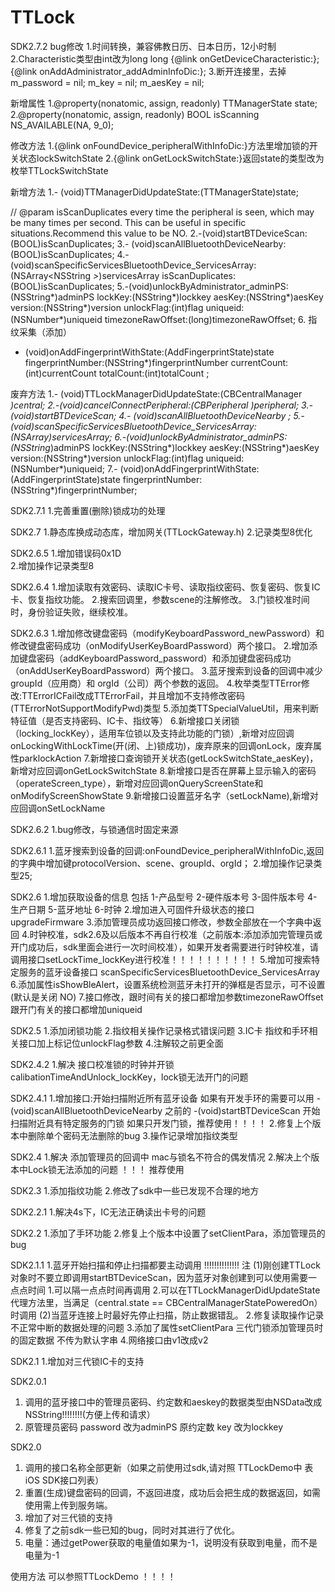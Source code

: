 # TTLock

SDK2.7.2
bug修改
1.时间转换，兼容佛教日历、日本日历，12小时制
2.Characteristic类型由int改为long long
  {@link onGetDeviceCharacteristic:};
  {@link onAddAdministrator_addAdminInfoDic:};
 3.断开连接里，去掉 m_password = nil; m_key = nil; m_aesKey = nil;

新增属性
 1.@property(nonatomic, assign, readonly) TTManagerState state;
 2.@property(nonatomic, assign, readonly) BOOL isScanning NS_AVAILABLE(NA, 9_0);

修改方法
 1.{@link onFoundDevice_peripheralWithInfoDic:}方法里增加锁的开关状态lockSwitchState
 2.{@link onGetLockSwitchState:}返回state的类型改为枚举TTLockSwitchState

新增方法
 1.- (void)TTManagerDidUpdateState:(TTManagerState)state;

// @param isScanDuplicates every time the peripheral is seen, which may be many times per second. This can be useful in specific situations.Recommend this value to be NO.
 2.-(void)startBTDeviceScan:(BOOL)isScanDuplicates;
 3.- (void)scanAllBluetoothDeviceNearby:(BOOL)isScanDuplicates;
 4.- (void)scanSpecificServicesBluetoothDevice_ServicesArray:(NSArray<NSString *>*)servicesArray isScanDuplicates:(BOOL)isScanDuplicates;
 5.-(void)unlockByAdministrator_adminPS:(NSString*)adminPS lockKey:(NSString*)lockkey aesKey:(NSString*)aesKey version:(NSString*)version unlockFlag:(int)flag uniqueid:(NSNumber*)uniqueid timezoneRawOffset:(long)timezoneRawOffset;
6. 指纹采集（添加）
 - (void)onAddFingerprintWithState:(AddFingerprintState)state fingerprintNumber:(NSString*)fingerprintNumber currentCount:(int)currentCount totalCount:(int)totalCount ;

废弃方法
 1.- (void)TTLockManagerDidUpdateState:(CBCentralManager *)central;
 2.-(void)cancelConnectPeripheral:(CBPeripheral *)peripheral;
 3.-(void)startBTDeviceScan;
 4.- (void)scanAllBluetoothDeviceNearby ;
 5.- (void)scanSpecificServicesBluetoothDevice_ServicesArray:(NSArray*)servicesArray;
 6.-(void)unlockByAdministrator_adminPS:(NSString*)adminPS lockKey:(NSString*)lockkey aesKey:(NSString*)aesKey version:(NSString*)version unlockFlag:(int)flag uniqueid:(NSNumber*)uniqueid;
 7.- (void)onAddFingerprintWithState:(AddFingerprintState)state fingerprintNumber:(NSString*)fingerprintNumber;
 
SDK2.7.1
1.完善重置(删除)锁成功的处理

SDK2.7
1.静态库换成动态库，增加网关(TTLockGateway.h)
2.记录类型8优化


SDK2.6.5
1.增加错误码0x1D  
2.增加操作记录类型8

SDK2.6.4
1.增加读取有效密码、读取IC卡号、读取指纹密码、恢复密码、恢复IC卡、恢复指纹功能。
2.搜索回调里，参数scene的注解修改。
3.门锁校准时间时，身份验证失败，继续校准。


SDK2.6.3
1.增加修改键盘密码（modifyKeyboardPassword_newPassword）和修改键盘密码成功（onModifyUserKeyBoardPassword）两个接口。
2.增加添加键盘密码（addKeyboardPassword_password）和添加键盘密码成功（onAddUserKeyBoardPassword）两个接口。
3.蓝牙搜索到设备的回调中减少 groupId（应用商）和 orgId（公司）两个参数的返回。
4.枚举类型TTError修改:TTErrorICFail改成TTErrorFail，并且增加不支持修改密码(TTErrorNotSupportModifyPwd)类型
5.添加类TTSpecialValueUtil，用来判断特征值（是否支持密码、IC卡、指纹等）
6.新增接口关闭锁（locking_lockKey），适用车位锁以及支持此功能的门锁）,新增对应回调onLockingWithLockTime(开(闭、上)锁成功)，废弃原来的回调onLock，废弃属性parklockAction
7.新增接口查询锁开关状态(getLockSwitchState_aesKey)，新增对应回调onGetLockSwitchState
8.新增接口是否在屏幕上显示输入的密码（operateScreen_type），新增对应回调onQueryScreenState和onModifyScreenShowState
9.新增接口设置蓝牙名字（setLockName),新增对应回调onSetLockName


SDK2.6.2
1.bug修改，与锁通信时固定来源

SDK2.6.1
1.蓝牙搜索到设备的回调:onFoundDevice_peripheralWithInfoDic,返回的字典中增加键protocolVersion、scene、groupId、orgId；
2.增加操作记录类型25;



SDK2.6 
1.增加获取设备的信息 包括 1-产品型号 2-硬件版本号 3-固件版本号 4-生产日期 5-蓝牙地址 6-时钟
2.增加进入可固件升级状态的接口 upgradeFirmware
3.添加管理员成功返回接口修改，参数全部放在一个字典中返回
4.时钟校准，sdk2.6及以后版本不再自行校准（之前版本:添加添加完管理员或开门成功后，sdk里面会进行一次时间校准），如果开发者需要进行时钟校准，请调用接口setLockTime_lockKey进行校准！！！！！！！！！！
5.增加可搜索特定服务的蓝牙设备接口 scanSpecificServicesBluetoothDevice_ServicesArray
6.添加属性isShowBleAlert，设置系统检测蓝牙未打开的弹框是否显示，可不设置(默认是关闭 NO)
7.接口修改，跟时间有关的接口都增加参数timezoneRawOffset 跟开门有关的接口都增加uniqueid

SDK2.5 
1.添加闭锁功能
2.指纹相关操作记录格式错误问题
3.IC卡 指纹和手环相关接口加上标记位unlockFlag参数
4.注解较之前更全面

SDK2.4.2
1.解决 接口校准锁的时钟并开锁 calibationTimeAndUnlock_lockKey，lock锁无法开门的问题

SDK2.4.1
1.增加接口:开始扫描附近所有蓝牙设备 如果有开发手环的需要可以用 - (void)scanAllBluetoothDeviceNearby
  之前的 -(void)startBTDeviceScan 开始扫描附近具有特定服务的门锁  如果只开发门锁，推荐使用！！！！
2.修复上个版本中删除单个密码无法删除的bug
3.操作记录增加指纹类型

SDK2.4
1.解决 添加管理员的回调中 mac与锁名不符合的偶发情况
2.解决上个版本中Lock锁无法添加的问题    ！！！ 推荐使用

SDK2.3
1.添加指纹功能
2.修改了sdk中一些已发现不合理的地方

SDK2.2.1
1.解决4s下，IC无法正确读出卡号的问题

SDK2.2
1.添加了手环功能
2.修复上个版本中设置了setClientPara，添加管理员的bug

SDK2.1.1
1.蓝牙开始扫描和停止扫描都要主动调用 !!!!!!!!!!!!!! 
  注 (1)刚创建TTLock对象时不要立即调用startBTDeviceScan，因为蓝牙对象创建到可以使用需要一点点时间 1.可以隔一点点时间再调用  2.可以在TTLockManagerDidUpdateState代理方法里，当满足（central.state == CBCentralManagerStatePoweredOn）时调用
     (2)当蓝牙连接上时最好先停止扫描，防止数据错乱。
2.修复读取操作记录不正常中断的数据处理的问题
3.添加了属性setClientPara 三代门锁添加管理员时的固定数据 不传为默认字串
4.网络接口由v1改成v2      


SDK2.1
1.增加对三代锁IC卡的支持


SDK2.0.1
1. 调用的蓝牙接口中的管理员密码、约定数和aeskey的数据类型由NSData改成NSString!!!!!!!!(方便上传和请求）
2. 原管理员密码 password 改为adminPS  原约定数 key 改为lockkey


SDK2.0
1. 调用的接口名称全部更新（如果之前使用过sdk,请对照 TTLockDemo中  表iOS  SDK接口列表）
2. 重置(生成)键盘密码的回调，不返回进度，成功后会把生成的数据返回，如需使用需上传到服务端。
3. 增加了对三代锁的支持
4. 修复了之前sdk一些已知的bug，同时对其进行了优化。
5. 电量：通过getPower获取的电量值如果为-1，说明没有获取到电量，而不是电量为-1


使用方法 可以参照TTLockDemo ！！！！
